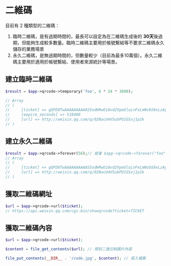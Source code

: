 # 二維碼

目前有 2 種類型的二維碼：

1. 臨時二維碼，是有過期時間的，最長可以設定為在二維碼生成後的 **30天**後過期，但能夠生成較多數量。臨時二維碼主要用於帳號繫結等不要求二維碼永久儲存的業務場景
2. 永久二維碼，是無過期時間的，但數量較少（目前為最多10萬個）。永久二維碼主要用於適用於帳號繫結、使用者來源統計等場景。

## 建立臨時二維碼

```php
$result = $app->qrcode->temporary('foo', 6 * 24 * 3600);

// Array
// (
//     [ticket] => gQFD8TwAAAAAAAAAAS5odHRwOi8vd2VpeGluLnFxLmNvbS9xLzAyTmFjVTRWU3ViUE8xR1N4ajFwMWsAAgS2uItZAwQA6QcA
//     [expire_seconds] => 518400
//     [url] => http://weixin.qq.com/q/02NacU4VSubPO1GSxj1p1k
// )
```

## 建立永久二維碼

```php
$result = $app->qrcode->forever(56);// 或者 $app->qrcode->forever("foo");
// Array
// (
//     [ticket] => gQFD8TwAAAAAAAAAAS5odHRwOi8vd2VpeGluLnFxLmNvbS9xLzAyTmFjVTRWU3ViUE8xR1N4ajFwMWsAAgS2uItZAwQA6QcA
//     [url] => http://weixin.qq.com/q/02NacU4VSubPO1GSxj1p1k
// )
```

## 獲取二維碼網址

```php
$url = $app->qrcode->url($ticket);
// https://api.weixin.qq.com/cgi-bin/showqrcode?ticket=TICKET
```

## 獲取二維碼內容

```php
$url = $app->qrcode->url($ticket);

$content = file_get_contents($url); // 得到二進位制圖片內容

file_put_contents(__DIR__ . '/code.jpg', $content); // 寫入檔案
```
